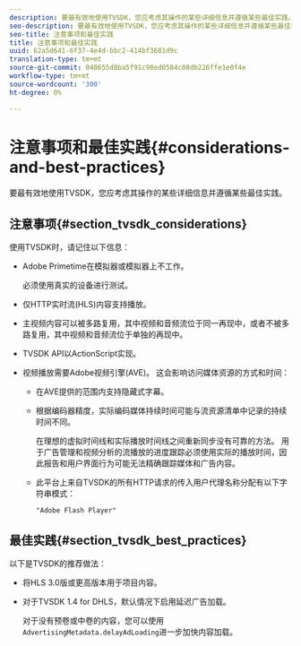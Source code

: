 ```yaml
---
description: 要最有效地使用TVSDK，您应考虑其操作的某些详细信息并遵循某些最佳实践。
seo-description: 要最有效地使用TVSDK，您应考虑其操作的某些详细信息并遵循某些最佳实践。
seo-title: 注意事项和最佳实践
title: 注意事项和最佳实践
uuid: 62a5d641-6f37-4e4d-bbc2-414bf3681d9c
translation-type: tm+mt
source-git-commit: 040655d8ba5f91c98ed0584c08db226ffe1e0f4e
workflow-type: tm+mt
source-wordcount: '300'
ht-degree: 0%

---
```



# 注意事项和最佳实践{#considerations-and-best-practices}

要最有效地使用TVSDK，您应考虑其操作的某些详细信息并遵循某些最佳实践。

## 注意事项{#section_tvsdk_considerations}

使用TVSDK时，请记住以下信息：

* Adobe Primetime在模拟器或模拟器上不工作。

   必须使用真实的设备进行测试。
* 仅HTTP实时流(HLS)内容支持播放。
* 主视频内容可以被多路复用，其中视频和音频流位于同一再现中，或者不被多路复用，其中视频和音频流位于单独的再现中。
* TVSDK API以ActionScript实现。
* 视频播放需要Adobe视频引擎(AVE)。 这会影响访问媒体资源的方式和时间：

   * 在AVE提供的范围内支持隐藏式字幕。
   * 根据编码器精度，实际编码媒体持续时间可能与流资源清单中记录的持续时间不同。

      在理想的虚拟时间线和实际播放时间线之间重新同步没有可靠的方法。 用于广告管理和视频分析的流播放的进度跟踪必须使用实际的播放时间，因此报告和用户界面行为可能无法精确跟踪媒体和广告内容。
   * 此平台上来自TVSDK的所有HTTP请求的传入用户代理名称分配有以下字符串模式：

      ```
      "Adobe Flash Player"
      ```

## 最佳实践{#section_tvsdk_best_practices}

以下是TVSDK的推荐做法：

* 将HLS 3.0版或更高版本用于项目内容。
* 对于TVSDK 1.4 for DHLS，默认情况下启用延迟广告加载。

   对于没有预卷或中卷的内容，您可以使用`AdvertisingMetadata.delayAdLoading`进一步加快内容加载。

